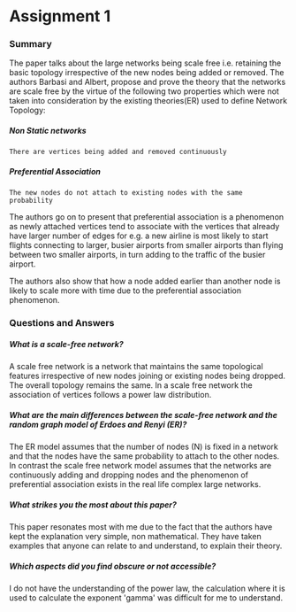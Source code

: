 # Assignment 1

### Summary
The paper talks about the large networks being scale free i.e. retaining the basic topology irrespective of the new nodes being added or removed. The authors Barbasi and Albert, propose and prove the theory that the networks are scale free by the virtue of the following two properties which were not taken into consideration by the existing theories(ER) used to define Network Topology:
##### Non Static networks 
    There are vertices being added and removed continuously
##### Preferential Association 
    The new nodes do not attach to existing nodes with the same probability

The authors go on to present that preferential association is a phenomenon as newly attached vertices tend to associate with the vertices that already have larger number of edges for e.g. a new airline is most likely to start flights connecting to larger, busier airports from smaller airports than flying between two smaller airports, in turn adding to the traffic of the busier airport.

The authors also show that how a node added earlier than another node is likely to scale more with time due to the preferential association phenomenon.


### Questions and Answers

##### What is a scale-free network?
A scale free network is a network that maintains the same topological features irrespective of new nodes joining or existing nodes being dropped. The overall topology remains the same. In a scale free network the association of vertices follows a power law distribution.

##### What are the main differences between the scale-free network and the random graph model of Erdoes and Renyi (ER)?
The ER model assumes that the number of nodes (N) is fixed in a network and that the nodes have the same probability to attach to the other nodes. In contrast the scale free network model assumes that the networks are continuously adding and dropping nodes and the phenomenon of preferential association exists in the real life complex large networks.

##### What strikes you the most about this paper?
This paper resonates most with me due to the fact that the authors have kept the explanation very simple, non mathematical. They have taken examples that anyone can relate to and understand, to explain their theory. 

##### Which aspects did you find obscure or not accessible?
I do not have the understanding of the power law, the calculation where it is used to calculate the exponent 'gamma' was difficult for me to understand.

